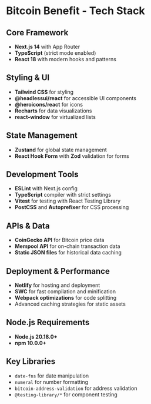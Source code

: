 # Bitcoin Benefit - Tech Stack

## Core Framework
- **Next.js 14** with App Router
- **TypeScript** (strict mode enabled)
- **React 18** with modern hooks and patterns

## Styling & UI
- **Tailwind CSS** for styling
- **@headlessui/react** for accessible UI components
- **@heroicons/react** for icons
- **Recharts** for data visualizations
- **react-window** for virtualized lists

## State Management
- **Zustand** for global state management
- **React Hook Form** with **Zod** validation for forms

## Development Tools
- **ESLint** with Next.js config
- **TypeScript** compiler with strict settings
- **Vitest** for testing with React Testing Library
- **PostCSS** and **Autoprefixer** for CSS processing

## APIs & Data
- **CoinGecko API** for Bitcoin price data
- **Mempool API** for on-chain transaction data
- **Static JSON files** for historical data caching

## Deployment & Performance
- **Netlify** for hosting and deployment
- **SWC** for fast compilation and minification
- **Webpack optimizations** for code splitting
- Advanced caching strategies for static assets

## Node.js Requirements
- **Node.js 20.18.0+**
- **npm 10.0.0+**

## Key Libraries
- `date-fns` for date manipulation
- `numeral` for number formatting
- `bitcoin-address-validation` for address validation
- `@testing-library/*` for component testing